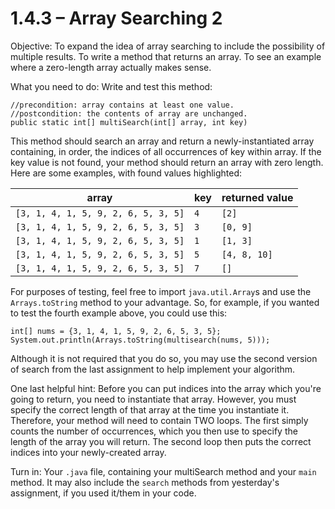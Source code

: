 # 1.4.3 – Array Searching 2

Objective: To expand the idea of array searching to include the possibility of multiple results. To write a method that returns an array. To see an example where a zero-length array actually makes sense.

What you need to do: Write and test this method:
```
//precondition: array contains at least one value.
//postcondition: the contents of array are unchanged.
public static int[] multiSearch(int[] array, int key)
```
This method should search an array and return a newly-instantiated array containing, in order, the indices of all occurrences of key within array. If the key value is not found, your method should return an array with zero length. Here are some examples, with found values highlighted:

| array | key | returned value |
| - | - | - |
| ```[3, 1, 4, 1, 5, 9, 2, 6, 5, 3, 5]``` | ```4``` | ```[2]``` |
| ```[3, 1, 4, 1, 5, 9, 2, 6, 5, 3, 5]``` | ```3``` | ```[0, 9]``` |
| ```[3, 1, 4, 1, 5, 9, 2, 6, 5, 3, 5]``` | ```1``` | ```[1, 3]``` |
| ```[3, 1, 4, 1, 5, 9, 2, 6, 5, 3, 5]``` | ```5``` | ```[4, 8, 10]``` |
| ```[3, 1, 4, 1, 5, 9, 2, 6, 5, 3, 5]``` | ```7``` | ```[]``` |

For purposes of testing, feel free to import ```java.util.Array```s and use the ```Arrays.toString``` method to your advantage. So, for example, if you wanted to test the fourth example above, you could use this:
```
int[] nums = {3, 1, 4, 1, 5, 9, 2, 6, 5, 3, 5};
System.out.println(Arrays.toString(multisearch(nums, 5)));
```
Although it is not required that you do so, you may use the second version of search from the last assignment to help implement your algorithm.

One last helpful hint: Before you can put indices into the array which you're going to return, you need to instantiate that array. However, you must specify the correct length of that array at the time you instantiate it. Therefore, your method will need to contain TWO loops. The first simply counts the number of occurrences, which you then use to specify the length of the array you will return. The second loop then puts the correct indices into your newly-created array.

Turn in: Your ```.java``` file, containing your multiSearch method and your ```main``` method. It may also include the ```search``` methods from yesterday's assignment, if you used it/them in your code.
